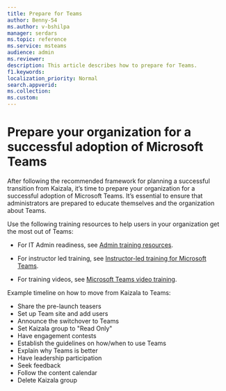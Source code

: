 ```yaml
---
title: Prepare for Teams 
author: Benny-54
ms.author: v-bshilpa
manager: serdars
ms.topic: reference
ms.service: msteams
audience: admin
ms.reviewer: 
description: This article describes how to prepare for Teams.  
f1.keywords:
localization_priority: Normal
search.appverid:
ms.collection:
ms.custom:
---
```


# Prepare your organization for a successful adoption of Microsoft Teams

After following the recommended framework for planning a successful transition from Kaizala, it’s time to prepare your organization for a successful adoption of Microsoft Teams. It’s essential to ensure that administrators are prepared to educate themselves and the organization about Teams.

Use the following training resources to help users in your organization get the most out of Teams:

- For IT Admin readiness, see [Admin training resources](https://docs.microsoft.com/microsoftteams/itadmin-readiness).  

- For instructor led training, see [Instructor-led training for Microsoft Teams](https://docs.microsoft.com/microsoftteams/instructor-led-training-teams-landing-page). 

- For training videos, see [Microsoft Teams video training](https://support.microsoft.com/office/microsoft-teams-video-training-4f108e54-240b-4351-8084-b1089f0d21d7?ui=en-us&rs=en-us&ad=us). 

Example timeline on how to move from Kaizala to Teams:
 - Share the pre-launch teasers
 - Set up Team site and add users
 - Announce the switchover to Teams
 - Set Kaizala group to "Read Only"
 - Have engagement contests
 - Establish the guidelines on how/when to use Teams
 - Explain why Teams is better
 - Have leadership participation
 - Seek feedback
 -  Follow the content calendar
 -  Delete Kaizala group
